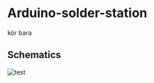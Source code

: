 # Arduino-solder-station

kör bara

## Schematics
![test](https://github.com/Peppson/Arduino-solder-station/blob/main/l%C3%B6d.PNG)

